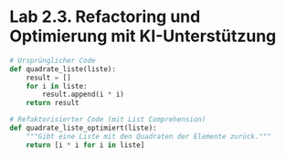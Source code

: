 # Lab 2.3. Refactoring und Optimierung mit KI-Unterstützung

```python
# Ursprünglicher Code
def quadrate_liste(liste):
    result = []
    for i in liste:
        result.append(i * i)
    return result

# Refaktorisierter Code (mit List Comprehension)
def quadrate_liste_optimiert(liste):
    """Gibt eine Liste mit den Quadraten der Elemente zurück."""
    return [i * i for i in liste]
```
